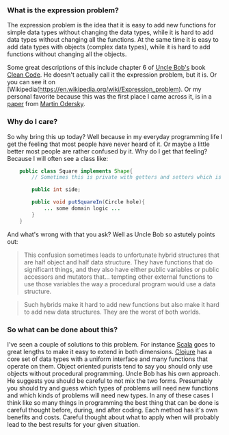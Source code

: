 ###  What is the expression problem?

The expression problem is the idea that it is easy to add new functions for simple data types without changing the data types, while it is hard to add data types without changing all the functions. At the same time it is easy to add data types with objects (complex data types), while it is hard to add functions without changing all the objects. 


Some great descriptions of this include chapter 6 of [Uncle Bob's](https://sites.google.com/site/unclebobconsultingllc/) book [Clean Code](http://www.amazon.com/Clean-Code-Handbook-Software-Craftsmanship/dp/0132350882). He doesn't actually call it the expression problem, but it is. Or you can see it on [Wikipedia(https://en.wikipedia.org/wiki/Expression_problem). Or my personal favorite because this was the first place I came across it, is in a [paper](http://lampwww.epfl.ch/~odersky/papers/ExpressionProblem.html) from [Martin Odersky](https://en.wikipedia.org/wiki/Martin_Odersky).


### Why do I care?

So why bring this up today? Well because in my everyday programming life I get the feeling that most people have never heard of it. Or maybe a little better most people are rather confused by it. Why do I get that feeling? Because I will often see a class like:

```java
    public class Square implements Shape{
        // Sometimes this is private with getters and setters which is the same.

        public int side;

        public void putSquareIn(Circle hole){
            ... some domain logic ...
        }
    }
```


And what's wrong with that you ask? Well as Uncle Bob so astutely points out:

>This confusion sometimes leads to unfortunate hybrid structures that are half object and half data structure. They have functions that do significant things, and they also have either public variables or public accessors and mutators that... tempting other external functions to use those variables the way a procedural program would use a data structure.

>Such hybrids make it hard to add new functions but also make it hard to add new data structures. They are the worst of both worlds. 

### So what can be done about this?

I've seen a couple of solutions to this problem. For instance [Scala](http://scala-lang.org/) goes to great lengths to make it easy to extend in both dimensions.  [Clojure](https://clojure.org/) has a core set of data types with a uniform interface and many functions that operate on them. Object oriented purists tend to say you should only use objects without procedural programming. Uncle Bob has his own approach.  He suggests you should be careful to not mix the two forms.  Presumably you should try and guess which types of problems will need new functions and which kinds of problems will need new types. In any of these cases I think like so many things in programming the best thing that can be done is careful thought before, during, and after coding. Each method has it's own benefits and costs. Careful thought about what to apply when will probably lead to the best results for your given situation. 


